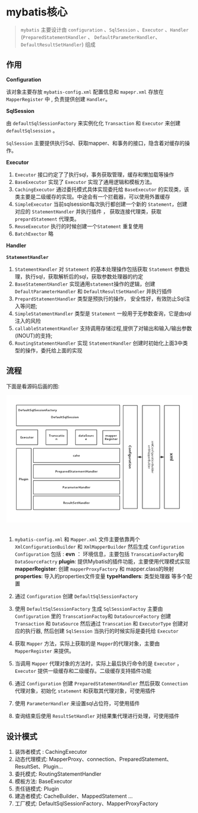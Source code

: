 # mybatis核心
> `mybatis` 主要设计由 `configuration` 、`SqlSession` 、`Executor` 、`Handler` (`PreparedStatementHandler` 、 `DefaultParameterHandler`、`DefaultResultSetHandler`) 组成


## 作用

**Configuration**

该对象主要存放 `mybatis-config.xml` 配置信息和 `mapepr.xml` 存放在 `MapperRegister` 中 , 负责提供创建 `Handler`。

**SqlSession**

由 `defaultSqlSessionFactory` 来实例化化 `Transaction` 和 `Executor` 来创建 `defaultSqlsession` 。

`SqlSession` 主要提供执行Sql、获取mapper、和事务的接口，隐含着对缓存的操作。



**Executor**

1. `Executor` 接口约定了了执行sql，事务获取管理，缓存和懒加载等操作
2. `BaseExecutor` 实现了 `Executor` 实现了通用逻辑和模板方法。
3. `CachingExecutor` 通过委托模式具体实现委托给 `BaseExecutor` 的实现类，该类主要是二级缓存的实现。中途会有一个拦截器，可以使用外置缓存
4. `SimpleExecutor` 当前sqlsession每次执行都创建一个新的 `Statement`，创建对应的 `StatementHandler` 并执行插件 ， 获取连接代理类，获取 `prepardStatement` 代理类。
5. `ReuseExecutor` 执行的时候创建一个`Statement` 重复使用
6. `BatchExector` 略

**Handler**

**`StatementHandler`** 
1. `StatementHandler` 对 `Statement` 的基本处理操作包括获取 `Statement` 参数处理，执行sql，获取解析后的sql，获取参数处理器的约定
2. `BaseStatementHandler` 实现通用`statement`操作的逻辑，创建 `DefaultParameterHandler` 和 `DefaultResultSetHandler` 并执行插件
3. `PrepardStatementHandler` 类型是预执行的操作， 安全性好，有效防止Sql注入等问题; 
4. `SimpleStatementHandler` 类型是 `Statement` 一般用于无参数查询，它是由sql注入的风险
5. `callableStatementHandler` 支持调用存储过程,提供了对输出和输入/输出参数(INOUT)的支持; 
6. `RoutingStatementHandler` 实现 `StatementHandler` 创建时初始化上面3中类型的操作，委托给上面的实现



## 流程

下面是看源码后画的图:

<div align="center"> <img src="https://github.com/gitXugx/doc-images/blob/master/images/mybatisSource/mybatis%E6%BA%90%E7%A0%81%E5%9B%BE.jpg" /> </div><br>


1. `mybatis-config.xml` 和 `Mapper.xml` 文件主要依靠两个 `XmlConfigurationBuilder` 和 `XmlMapperBuilder` 然后生成 `Configuration`
`Configuration` 包括 :
**evn** ： 环境信息，主要包括 `TranscationFactory`和`DataSourceFactry` 
**plugin**: 提供Mybatis的插件功能，主要使用代理模式实现
**mapperRegister**: 创建 `mapperProxyFactory` 和 mapper.class的映射
**properties**: 导入的properties文件变量
**typeHandlers**: 类型处理器
等多个配置

2. 通过 `Configuration` 创建 `DefaultSqlSessionFactory` 
3. 使用 `DefaultSqlSessionFactory` 生成 `SqlSessionFactoy` 主要由 `Configuration` 里的 `TranscationFactoy`和 `DataSourceFactory` 创建 `Transaction` 和 `DataSource` 然后通过 `Transcation` 和 `ExecutorType` 创建对应的执行器, 然后创建 `SqlSession` 当执行的时候实际是委托给 `Executor` 
4. 获取 `Mapper` 方法，实际上获取的是 `Mapper`的代理对象，主要由 `MapperRegister` 来提供。
5. 当调用 `Mapper` 代理对象的方法时，实际上最后执行命令的是 `Executor` ， `Executor` 提供一级缓存和二级缓存。二级缓存支持插件功能
6. 通过 `Configuration` 创建 `PreparedStatementHandler` 然后获取 `Connection`代理对象，初始化 `statement` 和获取其代理对象，可使用插件
7. 使用 `ParameterHandler` 来设置sql占位符，可使用插件
8. 查询结束后使用 `ResultSetHandler` 对结果集代理进行处理，可使用插件



## 设计模式

1. 装饰者模式 : CachingExecutor
2. 动态代理模式: MapperProxy、connection、PreparedStatement、ResultSet、Plugin...
3. 委托模式: RoutingStatementHandler
4. 模板方法: BaseExecutor
5. 责任链模式: Plugin
6. 建造者模式: CacheBuilder、MappedStatement ...
7. 工厂模式: DefaultSqlSessionFactory、MapperProxyFactory
























































